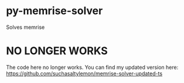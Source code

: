 # py-memrise-solver
Solves memrise

# NO LONGER WORKS
The code here no longer works. You can find my updated version here: https://github.com/suchasaltylemon/memrise-solver-updated-ts
